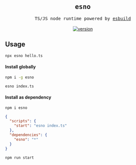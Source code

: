<h2 align='center'>
<samp>esno</samp>
</h2>

<p align='center'>
  <samp>TS/JS node runtime powered by <a href='https://github.com/evanw/esbuild'>esbuild</a></samp>
<br>
<br>
<a href='https://www.npmjs.com/package/esno'>
<img src='https://img.shields.io/npm/v/esno?color=333&labelColor=555&style=flat-square' alt='version'/>
</a>
</p>

## Usage

```bash
npx esno hello.ts
```

#### Install globally

```bash
npm i -g esno

esno index.ts
```

#### Install as dependency

```bash
npm i esno
```

```json
{
  "scripts": {
    "start": "esno index.ts"
  },
  "dependencies": {
    "esno": "*"
  }
}
```

```bash
npm run start
```
